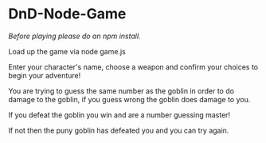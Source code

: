 # DnD-Node-Game
*Before playing please do an npm install.*

Load up the game via node game.js

Enter your character's name, choose a weapon and confirm your choices to begin your adventure!

You are trying to guess the same number as the goblin in order to do damage to the goblin, if you guess wrong the goblin does damage to you.

If you defeat the goblin you win and are a number guessing master!

If not then the puny goblin has defeated you and you can try again.

